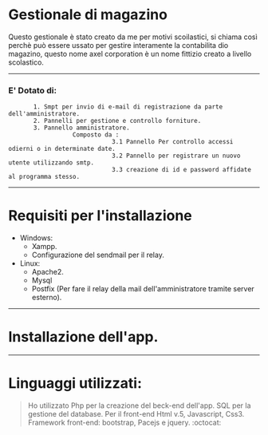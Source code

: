 # Gestionale di magazino

Questo gestionale è stato creato da me per motivi scoilastici, si chiama così perchè può essere ussato per gestire interamente la    contabilita dio magazino, questo nome axel corporation è un nome fittizio creato a livello scolastico.

----------------------------------------------------------------------------------------------------------------------------------------

### E' Dotato di:
           1. Smpt per invio di e-mail di registrazione da parte dell'amministratore.
           2. Pannelli per gestione e controllo forniture.
           3. Pannello amministratore.
                      Composto da :
                                 3.1 Pannello Per controllo accessi odierni o in determinate date.
                                 3.2 Pannello per registrare un nuovo utente utilizzando smtp.
                                 3.3 creazione di id e password affidate al programma stesso.
   
----------------------------------------------------------------------------------------------------------------------------------------
# Requisiti per l'installazione
* Windows:
    * Xampp.
    * Configurazione del sendmail per il relay.
* Linux:
    * Apache2.
    * Mysql
    * Postfix (Per fare il relay della mail dell'amministratore tramite server esterno).
----------------------------------------------------------------------------------------------------------------------------------------

# Installazione dell'app.



----------------------------------------------------------------------------------------------------------------------------------------

# Linguaggi utilizzati:

> Ho utilizzato Php per la creazione del beck-end dell'app.
> SQL per la gestione del database.
> Per il front-end Html v.5, Javascript, Css3.
> Framework front-end: bootstrap, Pacejs e jquery.
 :octocat: 

